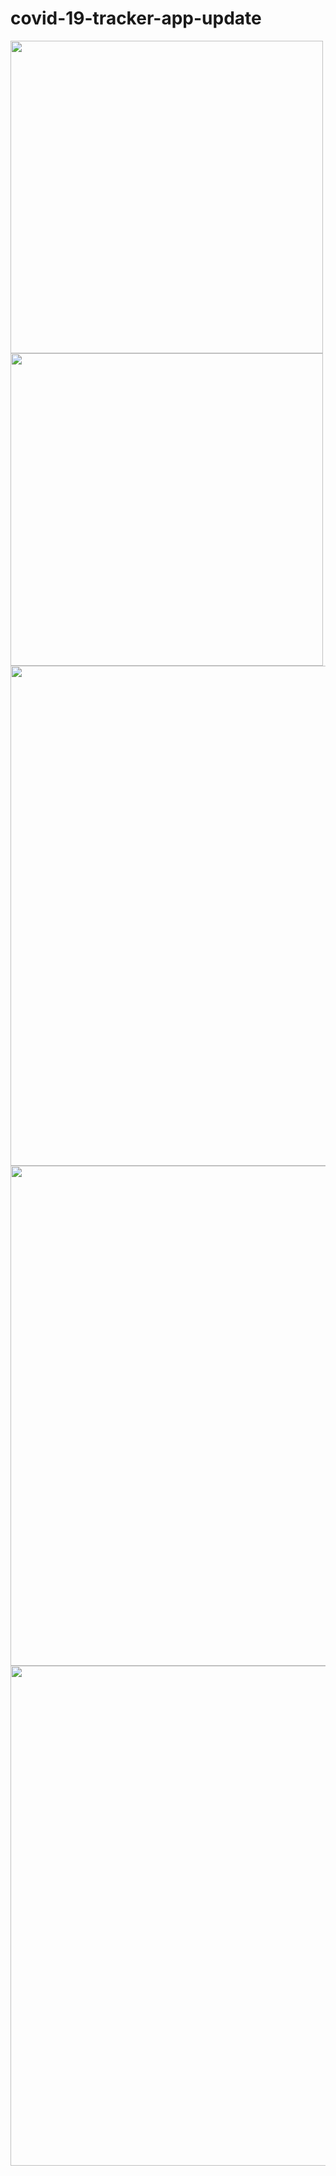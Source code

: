 # covid-19-tracker-app-update


<image src="Screen Shot 2021-08-05 at 12.07.22 AM.png" width="500" hight="200">
<image src="Screen Shot 2021-08-05 at 12.02.53 AM.png" width="500" hight="200">
<image src="Screen Shot 2021-08-05 at 12.11.53 AM.png" width="800" hight="400">
<image src="Screen Shot 2021-08-05 at 12.11.59 AM.png" width="800" hight="200">
<image src="Screen Shot 2021-08-05 at 12.12.10 AM.png" width="800" hight="200">


